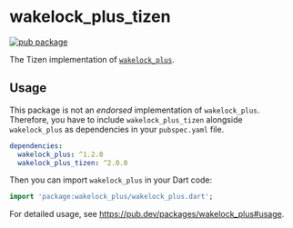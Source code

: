 # wakelock_plus_tizen

[![pub package](https://img.shields.io/pub/v/wakelock_plus_tizen.svg)](https://pub.dev/packages/wakelock_plus_tizen)

The Tizen implementation of [`wakelock_plus`](https://pub.dev/packages/wakelock_plus).

## Usage

This package is not an _endorsed_ implementation of `wakelock_plus`. Therefore, you have to include `wakelock_plus_tizen` alongside `wakelock_plus` as dependencies in your `pubspec.yaml` file.

```yaml
dependencies:
  wakelock_plus: ^1.2.8
  wakelock_plus_tizen: ^2.0.0
```

Then you can import `wakelock_plus` in your Dart code:

```dart
import 'package:wakelock_plus/wakelock_plus.dart';
```

For detailed usage, see https://pub.dev/packages/wakelock_plus#usage.
